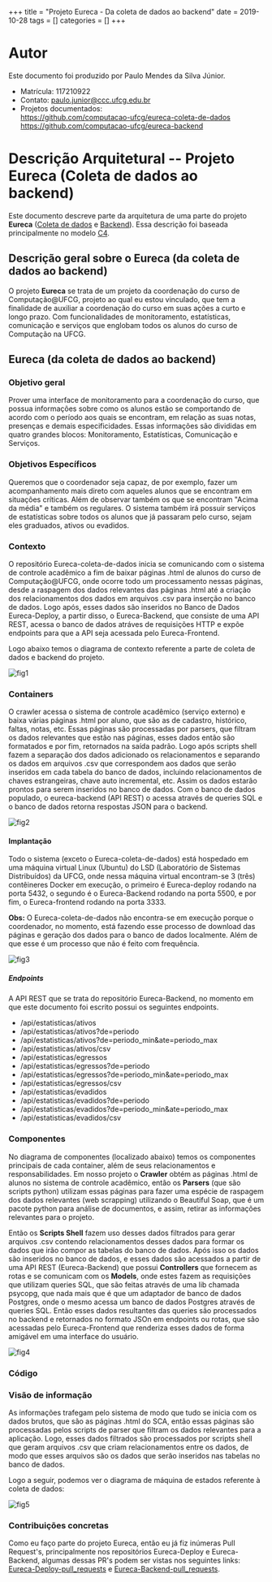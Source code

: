 +++
title = "Projeto Eureca - Da coleta de dados ao backend"
date = 2019-10-28
tags = []
categories = []
+++

# Autor

Este documento foi produzido por Paulo Mendes da Silva Júnior.

- Matrícula: 117210922
- Contato: paulo.junior@ccc.ufcg.edu.br
- Projetos documentados: </br>
  https://github.com/computacao-ufcg/eureca-coleta-de-dados </br>
  https://github.com/computacao-ufcg/eureca-backend

# Descrição Arquitetural -- Projeto Eureca (Coleta de dados ao backend)

Este documento descreve parte da arquitetura de uma parte do projeto **Eureca** ([Coleta de dados](https://github.com/computacao-ufcg/eureca-coleta-de-dados) e [Backend](https://github.com/computacao-ufcg/eureca-backend)). Essa descrição foi baseada principalmente no modelo [C4](https://c4model.com/).

## Descrição geral sobre o Eureca (da coleta de dados ao backend)

O projeto **Eureca** se trata de um projeto da coordenação do curso de Computação@UFCG, projeto ao qual eu estou vinculado, que tem a finalidade de auxiliar a coordenação do curso em suas ações a curto e longo prazo. Com funcionalidades de monitoramento, estatísticas, comunicação e serviços que englobam todos os alunos do curso de Computação na UFCG.

## Eureca (da coleta de dados ao backend)

### Objetivo geral

Prover uma interface de monitoramento para a coordenação do curso, que possua informações sobre como os alunos estão se comportando de acordo com o período aos quais se encontram, em relação as suas notas, presenças e demais especificidades. Essas informações são divididas em quatro grandes blocos: Monitoramento, Estatísticas, Comunicação e Serviços.

### Objetivos Específicos

Queremos que o coordenador seja capaz, de por exemplo, fazer um acompanhamento mais direto com aqueles alunos que se encontram em situações críticas. Além de observar também os que se encontram "Acima da média" e também os regulares. O sistema também irá possuir serviços de estatísticas sobre todos os alunos que já passaram pelo curso, sejam eles graduados, ativos ou evadidos.

### Contexto

O repositório Eureca-coleta-de-dados inicia se comunicando com o sistema de controle acadêmico a fim de baixar páginas .html de alunos do curso de Computação@UFCG, onde ocorre todo um processamento nessas páginas, desde a raspagem dos dados relevantes das páginas .html até a criação dos relacionamentos dos dados em arquivos .csv para inserção no banco de dados. Logo após, esses dados são inseridos no Banco de Dados Eureca-Deploy, a partir disso, o Eureca-Backend, que consiste de uma API REST, acessa o banco de dados atráves de requisições HTTP e expõe endpoints para que a API seja acessada pelo Eureca-Frontend.

Logo abaixo temos o diagrama de contexto referente a parte de coleta de dados e backend do projeto.

![fig1](diagrama_contexto.png)

### Containers

O crawler acessa o sistema de controle acadêmico (serviço externo) e baixa várias páginas .html por aluno, que são as de cadastro, histórico, faltas, notas, etc. Essas páginas são processadas por parsers, que filtram os dados relevantes que estão nas páginas, esses dados então são formatados e por fim, retornados na saída padrão. Logo após scripts shell fazem a separação dos dados adicionado os relacionamentos e separando os dados em arquivos .csv que correspondem aos dados que serão inseridos em cada tabela do banco de dados, incluindo relacionamentos de chaves estrangeiras, chave auto incremental, etc. Assim os dados estarão prontos para serem inseridos no banco de dados.
Com o banco de dados populado, o eureca-backend (API REST) o acessa através de queries SQL e o banco de dados retorna respostas JSON para o backend.

![fig2](diagrama_container.png)

#### Implantação

Todo o sistema (exceto o Eureca-coleta-de-dados) está hospedado em uma máquina virtual Linux (Ubuntu) do LSD (Laboratório de Sistemas Distribuídos) da UFCG, onde nessa máquina virtual encontram-se 3 (três) contêineres Docker em execução, o primeiro é Eureca-deploy rodando na porta 5432, o segundo é o Eureca-Backend rodando na porta 5500, e por fim, o Eureca-frontend rodando na porta 3333. 

**Obs:** O Eureca-coleta-de-dados não encontra-se em execução porque o coordenador, no momento, está fazendo esse processo de download das páginas e geração dos dados para o banco de dados localmente. Além de que esse é um processo que não é feito com frequência.

![fig3](diagrama-implantacao.png)

##### Endpoints

A API REST que se trata do repositório Eureca-Backend, no momento em que este documento foi escrito possui os seguintes endpoints.

* /api/estatisticas/ativos
* /api/estatisticas/ativos?de=periodo
* /api/estatisticas/ativos?de=periodo_min&ate=periodo_max
* /api/estatisticas/ativos/csv
* /api/estatisticas/egressos
* /api/estatisticas/egressos?de=periodo
* /api/estatisticas/egressos?de=periodo_min&ate=periodo_max
* /api/estatisticas/egressos/csv
* /api/estatisticas/evadidos
* /api/estatisticas/evadidos?de=periodo
* /api/estatisticas/evadidos?de=periodo_min&ate=periodo_max
* /api/estatisticas/evadidos/csv

### Componentes

No diagrama de componentes (localizado abaixo) temos os componentes principais de cada container, além de seus relacionamentos e responsabilidades. Em nosso projeto o **Crawler** obtém as páginas .html de alunos no sistema de controle acadêmico, então os **Parsers** (que são scripts python) utilizam essas páginas para fazer uma espécie de raspagem dos dados relevantes (web scrapping) utilizando o Beautiful Soap, que é um pacote python para análise de documentos, e assim, retirar as informações relevantes para o projeto. 

Então os **Scripts Shell** fazem uso desses dados filtrados para gerar arquivos .csv contendo relacionamentos desses dados para formar os dados que irão compor as tabelas do banco de dados. Após isso os dados são inseridos no banco de dados, e esses dados são acessados a partir de uma API REST (Eureca-Backend) que possui **Controllers** que fornecem as rotas e se comunicam com os **Models**, onde estes fazem as requisições que utilizam queries SQL, que são feitas através de uma lib chamada psycopg, que nada mais que é que um adaptador de banco de dados Postgres, onde o mesmo acessa um banco de dados Postgres através de queries SQL. Então esses dados resultantes das queries são processados no backend e retornados no formato JSOn em endpoints ou rotas, que são acessadas pelo Eureca-Frontend que renderiza esses dados de forma amigável em uma interface do usuário.

![fig4](diagrama-componentes.png)

### Código

### Visão de informação

As informações trafegam pelo sistema de modo que tudo se inicia com os dados brutos, que são as páginas .html do SCA, então essas páginas são processadas pelos scripts de parser que filtram os dados relevantes para a aplicação. Logo, esses dados filtrados são processados por scripts shell que geram arquivos .csv que criam relacionamentos entre os dados, de modo que esses arquivos são os dados que serão inseridos nas tabelas no banco de dados.

Logo a seguir, podemos ver o diagrama de máquina de estados referente à coleta de dados:

![fig5](maquina_estados.png)

### Contribuições concretas

Como eu faço parte do projeto Eureca, então eu já fiz inúmeras Pull Request's, principalmente nos repositórios Eureca-Deploy e Eureca-Backend, algumas dessas PR's podem ser vistas nos seguintes links: [Eureca-Deploy-pull_requests](https://github.com/computacao-ufcg/eureca-deploy/pulls?q=is%3Apr+is%3Aclosed) e [Eureca-Backend-pull_requests](https://github.com/computacao-ufcg/eureca-backend/pulls?q=is%3Apr+is%3Aclosed).